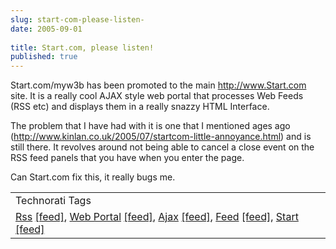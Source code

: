 ```yaml
---
slug: start-com-please-listen-
date: 2005-09-01
 
title: Start.com, please listen!
published: true
---
```

Start.com/myw3b has been promoted to the main <a href="http://www.Start.com">http://www.Start.com</a> site.  It is a really cool AJAX style web portal that processes Web Feeds (RSS etc) and displays them in a really snazzy HTML Interface.<p />The problem that I have had with it is one that I mentioned ages ago (<a href="http://www.kinlan.co.uk/2005/07/startcom-little-annoyance.html">http://www.kinlan.co.uk/2005/07/startcom-little-annoyance.html</a>) and is still there.  It revolves around not being able to cancel a close event on the RSS feed panels that you have when you enter the page.<p />Can Start.com fix this, it really bugs me.<p /><table class="TechnoratiHead TagHeader">
<tr><td>Technorati Tags</td></tr>
<tr class="Technorati"><td>
<a href="https://paul.kinlan.me/tags/Rss" class="Tag" rel="tag">Rss</a> <a href="http://feeds.technorati.com/feed/posts/tag/Rss" class="Tag">[feed]</a>, <a href="https://paul.kinlan.me/tags/Web%20Portal" class="Tag" rel="tag">Web Portal</a> <a href="http://feeds.technorati.com/feed/posts/tag/Web%20Portal" class="Tag">[feed]</a>, <a href="https://paul.kinlan.me/tags/Ajax" class="Tag" rel="tag">Ajax</a> <a href="http://feeds.technorati.com/feed/posts/tag/Ajax" class="Tag">[feed]</a>, <a href="https://paul.kinlan.me/tags/Feed" class="Tag" rel="tag">Feed</a> <a href="http://feeds.technorati.com/feed/posts/tag/Feed" class="Tag">[feed]</a>, <a href="https://paul.kinlan.me/tags/Start" class="Tag" rel="tag">Start</a> <a href="http://feeds.technorati.com/feed/posts/tag/Start" class="Tag">[feed]</a>
</td></tr>
</table><div class="blogger-post-footer"><img class="posterous_download_image" src="https://blogger.googleusercontent.com/tracker/8109338-112561046611579955?l=www.kinlan.co.uk%2Findex.html" height="1" alt="" width="1" /></div>


